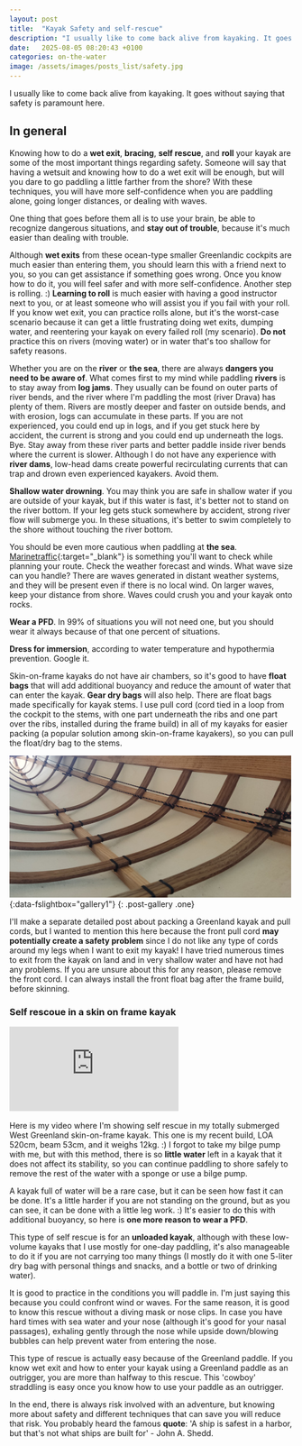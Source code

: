 ```yaml
---
layout: post
title:  "Kayak Safety and self-rescue"
description: "I usually like to come back alive from kayaking. It goes without saying that safety is paramount here. Kayak safety tips and self-rescue for West Greenland skin-on-frame kayaks"
date:   2025-08-05 08:20:43 +0100
categories: on-the-water
image: /assets/images/posts_list/safety.jpg
---
```

I usually like to come back alive from kayaking. It goes without saying that safety is paramount here. 

## In general

Knowing how to do a <strong>wet exit</strong>, <strong>bracing</strong>, <strong>self rescue</strong>, and <strong>roll</strong> your kayak are some of the most important things regarding safety.
Someone will say that having a wetsuit and knowing how to do a wet exit will be enough, but will you dare to go paddling a little farther from the shore?
With these techniques, you will have more self-confidence when you are paddling alone, going longer distances, or dealing with waves.

One thing that goes before them all is to use your brain, be able to recognize dangerous situations, and <strong>stay out of trouble</strong>, because it's much easier than dealing with trouble.

Although <strong>wet exits</strong> from these ocean-type smaller Greenlandic cockpits are much easier than entering them, you should learn this with a friend next to you, so you can get assistance if something goes wrong. Once you know how to do it, you will feel safer and with more self-confidence. Another step is rolling. :)
<strong>Learning to roll</strong> is much easier with having a good instructor next to you, or at least someone who will assist you if you fail with your roll. If you know wet exit, you can practice rolls alone, but it's the worst-case scenario because it can get a little frustrating doing wet exits, dumping water, and reentering your kayak on every failed roll (my scenario).
<strong>Do not</strong> practice this on rivers (moving water) or in water that's too shallow for safety reasons.

Whether you are on the <strong>river</strong> or <strong>the sea</strong>, there are always <strong>dangers you need to be aware of</strong>.
What comes first to my mind while paddling <strong>rivers</strong> is to stay away from <strong>log jams</strong>. They usually can be found on outer parts of river bends, and the river where I'm paddling the most (river Drava) has plenty of them. Rivers are mostly deeper and faster on outside bends, and with erosion, logs can accumulate in these parts. If you are not experienced, you could end up in logs, and if you get stuck here by accident, the current is strong and you could end up underneath the logs. Bye. Stay away from these river parts and better paddle inside river bends where the current is slower.
Although I do not have any experience with <strong>river dams</strong>, low-head dams create powerful recirculating currents that can trap and drown even experienced kayakers. Avoid them.

<strong>Shallow water drowning</strong>. You may think you are safe in shallow water if you are outside of your kayak, but if this water is fast, it's better not to stand on the river bottom. If your leg gets stuck somewhere by accident, strong river flow will submerge you. In these situations, it's better to swim completely to the shore without touching the river bottom.

You should be even more cautious when paddling at <strong>the sea</strong>.
[Marinetraffic](https://www.marinetraffic.com/en/ais/home/centerx:2.7/centery:51.2/zoom:6&ved=2ahUKEwii7KTi4PCOAxXQ-gIHHXhQH8UQFnoECA4QAQ&usg=AOvVaw2i6ChbO7fNN2SWpmRP4Hcr){:target="_blank"} is something you'll want to check while planning your route. 
Check the weather forecast and winds. What wave size can you handle? There are waves generated in distant weather systems, and they will be present even if there is no local wind.
On larger waves, keep your distance from shore. Waves could crush you and your kayak onto rocks.

<strong>Wear a PFD</strong>. In 99% of situations you will not need one, but you should wear it always because of that one percent of situations.

<strong>Dress for immersion</strong>, according to water temperature and hypothermia prevention. Google it.

Skin-on-frame kayaks do not have air chambers, so it's good to have <strong>float bags</strong> that will add additional buoyancy and reduce the amount of water that can enter the kayak.
<strong>Gear dry bags</strong> will also help. There are float bags made specifically for kayak stems. I use pull cord (cord tied in a loop from the cockpit to the stems, with one part underneath the ribs and one part over the ribs, installed during the frame build) in all of my kayaks for easier packing (a popular solution among skin-on-frame kayakers), so you can pull the float/dry bag to the stems.

[![pull_cord](/assets/images/posts/kayak-safety/pull_cord_s.jpg)](/assets/images/posts/kayak-safety/pull_cord.jpg){:data-fslightbox="gallery1"}
{: .post-gallery .one}

I'll make a separate detailed post about packing a Greenland kayak and pull cords, but I wanted to mention this here because the front pull cord <strong>may potentially create a safety problem</strong> since I do not like any type of cords around my legs when I want to exit my kayak! I have tried numerous times to exit from the kayak on land and in very shallow water and have not had any problems. If you are unsure about this for any reason, please remove the front cord. I can always install the front float bag after the frame build, before skinning.


### Self rescoue in a skin on frame kayak

<div class="iframe">
    <div class="iframe-wrapper">
        <iframe src="https://www.youtube.com/embed/RgdYQnMf4vI" frameborder="0" allowfullscreen></iframe>
    </div>
</div>

Here is my video where I'm showing self rescue in my totally submerged West Greenland skin-on-frame kayak. This one is my recent build, LOA 520cm, beam 53cm, and it weighs 12kg. :)
I forgot to take my bilge pump with me, but with this method, there is so <strong>little water</strong> left in a kayak that it does not affect its stability, so you can continue paddling to shore safely to remove the rest of the water with a sponge or use a bilge pump.

A kayak full of water will be a rare case, but it can be seen how fast it can be done. It's a little harder if you are not standing on the ground, but as you can see, it can be done with a little leg work. :) It's easier to do this with additional buoyancy, so here is <strong>one more reason to wear a PFD</strong>.

This type of self rescue is for an <strong>unloaded kayak</strong>, although with these low-volume kayaks that I use mostly for one-day paddling, it's also manageable to do it if you are not carrying too many things (I mostly do it with one 5-liter dry bag with personal things and snacks, and a bottle or two of drinking water).

It is good to practice in the conditions you will paddle in. I'm just saying this because you could confront wind or waves. For the same reason, it is good to know this rescue without a diving mask or nose clips. In case you have hard times with sea water and your nose (although it's good for your nasal passages), exhaling gently through the nose while upside down/blowing bubbles can help prevent water from entering the nose.

This type of rescue is actually easy because of the Greenland paddle. If you know wet exit and how to enter your kayak using a Greenland paddle as an outrigger, you are more than halfway to this rescue. This 'cowboy' straddling is easy once you know how to use your paddle as an outrigger.

In the end, there is always risk involved with an adventure, but knowing more about safety and different techniques that can save you will reduce that risk.
You probably heard the famous <strong>quote</strong>: 'A ship is safest in a harbor, but that's not what ships are built for' - John A. Shedd.